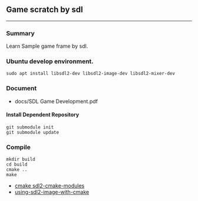 ## Game scratch by sdl
----

### Summary
Learn Sample game frame by sdl.

### Ubuntu develop environment.
```
sudo apt install libsdl2-dev libsdl2-image-dev libsdl2-mixer-dev
```

### Document
- docs/SDL Game Development.pdf

#### Install Dependent Repository
```
git submodule init
git submodule update
```

### Compile
```
mkdir build
cd build
cmake ..
make
```

- [cmake sdl2-cmake-modules](https://github.com/aminosbh/sdl2-cmake-modules)
- [using-sdl2-image-with-cmake](https://trenki2.github.io/blog/2017/07/04/using-sdl2-image-with-cmake/)
